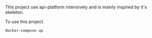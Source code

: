 This project use api-platform intensively and is mainly inspired by it's skeleton.

To use this project

`docker-compose up`
